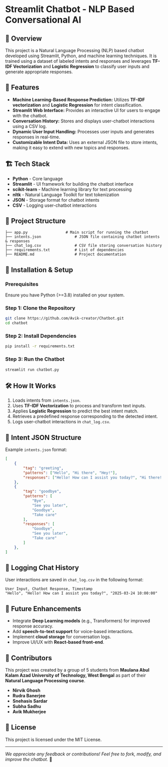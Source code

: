 # Streamlit Chatbot - NLP Based Conversational AI

## 📌 Overview
This project is a Natural Language Processing (NLP) based chatbot developed using Streamlit, Python, and machine learning techniques. It is trained using a dataset of labeled intents and responses and leverages **TF-IDF Vectorization** and **Logistic Regression** to classify user inputs and generate appropriate responses.

## 🚀 Features
- **Machine Learning-Based Response Prediction:** Utilizes **TF-IDF vectorization** and **Logistic Regression** for intent classification.
- **Streamlit Web Interface:** Provides an interactive UI for users to engage with the chatbot.
- **Conversation History:** Stores and displays user-chatbot interactions using a CSV log.
- **Dynamic User Input Handling:** Processes user inputs and generates responses in real-time.
- **Customizable Intent Data:** Uses an external JSON file to store intents, making it easy to extend with new topics and responses.

## 🏗️ Tech Stack
- **Python** - Core language
- **Streamlit** - UI framework for building the chatbot interface
- **scikit-learn** - Machine learning library for text processing
- **nltk** - Natural Language Toolkit for text tokenization
- **JSON** - Storage format for chatbot intents
- **CSV** - Logging user-chatbot interactions

## 📂 Project Structure
```
├── app.py                 # Main script for running the chatbot
├── intents.json               # JSON file containing chatbot intents & responses
├── chat_log.csv               # CSV file storing conversation history
├── requirements.txt           # List of dependencies
├── README.md                  # Project documentation
```

## 🔧 Installation & Setup

### Prerequisites
Ensure you have Python (>=3.8) installed on your system.

### Step 1: Clone the Repository
```bash
git clone https://github.com/Avik-creator/Chatbot.git
cd chatbot
```

### Step 2: Install Dependencies
```bash
pip install -r requirements.txt
```

### Step 3: Run the Chatbot
```bash
streamlit run chatbot.py
```

## 🛠️ How It Works
1. Loads intents from `intents.json`.
2. Uses **TF-IDF Vectorization** to process and transform text inputs.
3. Applies **Logistic Regression** to predict the best intent match.
4. Retrieves a predefined response corresponding to the detected intent.
5. Logs user-chatbot interactions in `chat_log.csv`.

## 📄 Intent JSON Structure
Example `intents.json` format:
```json
[
    {
        "tag": "greeting",
        "patterns": ["Hello", "Hi there", "Hey!"],
        "responses": ["Hello! How can I assist you today?", "Hi there! What can I do for you?"]
    },
    {
        "tag": "goodbye",
        "patterns": [
            "Bye",
            "See you later",
            "Goodbye",
            "Take care"
        ],
        "responses": [
            "Goodbye",
            "See you later",
            "Take care"
        ]
    },
]
```

## 📜 Logging Chat History
User interactions are saved in `chat_log.csv` in the following format:
```
User Input, Chatbot Response, Timestamp
"Hello", "Hello! How can I assist you today?", "2025-03-24 10:00:00"
```

## 📌 Future Enhancements
- Integrate **Deep Learning models** (e.g., Transformers) for improved response accuracy.
- Add **speech-to-text support** for voice-based interactions.
- Implement **cloud storage** for conversation logs.
- Improve UI/UX with **React-based front-end**.

## 📢 Contributors
This project was created by a group of 5 students from **Maulana Abul Kalam Azad University of Technology, West Bengal** as part of their **Natural Language Processing course**.

- **Nirvik Ghosh**
- **Rudra Banerjee**
- **Snehasis Sardar**
- **Subha Sadhu**
- **Avik Mukherjee**

## 📜 License
This project is licensed under the MIT License.

---
_We appreciate any feedback or contributions! Feel free to fork, modify, and improve the chatbot._ 🎉

